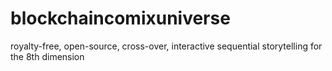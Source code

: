 # blockchaincomixuniverse
royalty-free, open-source, cross-over, interactive sequential storytelling for the 8th dimension
